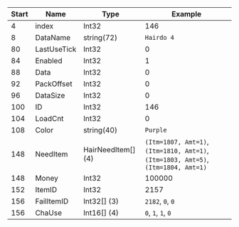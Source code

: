 |Start|Name|Type|Example|
|---|---|---|---|
|4|index|Int32|146|
|8|DataName|string(72)|`Hairdo 4`|
|80|LastUseTick|Int32|0|
|84|Enabled|Int32|1|
|88|Data|Int32|0|
|92|PackOffset|Int32|0|
|96|DataSize|Int32|0|
|100|ID|Int32|146|
|104|LoadCnt|Int32|0|
|108|Color|string(40)|`Purple`|
|148|NeedItem|HairNeedItem[] (4)|`(Itm=1807, Amt=1)`, `(Itm=1810, Amt=1)`, `(Itm=1803, Amt=5)`, `(Itm=1804, Amt=1)`|
|148|Money|Int32|100000|
|152|ItemID|Int32|2157|
|156|FailItemID|Int32[] (3)|`2182`, `0`, `0`|
|156|ChaUse|Int16[] (4)|`0`, `1`, `1`, `0`|